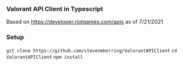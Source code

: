 ### Valorant API Client in Typescript

Based on https://developer.riotgames.com/apis as of 7/21/2021

### Setup

`git clone https://github.com/stevenmherring/ValorantAPIClient`
`cd ValorantAPIClient`
`npm install`
